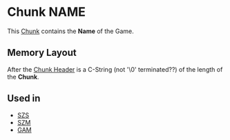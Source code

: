 # Chunk NAME #

This [Chunk](../chunks.md) contains the **Name** of the Game.

## Memory Layout ##

After the [Chunk Header](../chunks.md#chunk-header) is a C-String (not '\0' terminated??) of the length of the **Chunk**.

## Used in ##

- [SZS](../szs.md)
- [SZM](../szm.md)
- [GAM](../gam.md)

